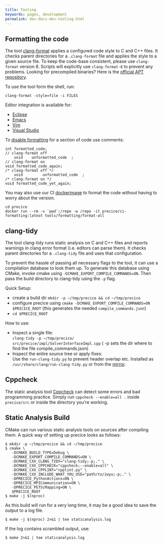 ```yaml
---
title: Tooling
keywords: pages, development
permalink: dev-docs-dev-tooling.html
---
```


## Formatting the code

The tool [clang-format](https://clang.llvm.org/docs/ClangFormat.html) applies a configured code style to C and C++ files.
It checks parent directories for a `.clang-format` file and applies the style to a given source file.
To keep the code-base consistent, please use `clang-format` version 8.
Scripts will explicitly use `clang-format-8` to prevent any problems.
Looking for precompiled binaries? Here is the [official APT repository](http://apt.llvm.org/).

To use the tool form the shell, run:
```
clang-format -style=file -i FILES
```

Editor integration is available for:

- [Eclipse](https://marketplace.eclipse.org/content/cppstyle)
- [Emacs](https://clang.llvm.org/docs/ClangFormat.html#emacs-integration)
- [Vim](https://clang.llvm.org/docs/ClangFormat.html#vim-integration)
- [Visual Studio](https://clang.llvm.org/docs/ClangFormat.html#visual-studio-integration)

To [disable formatting](https://clang.llvm.org/docs/ClangFormatStyleOptions.html#disabling-formatting-on-a-piece-of-code) for a section of code use comments:
```
int formatted_code;
// clang-format off
    void    unformatted_code  ;
// clang-format on
void formatted_code_again;
/* clang-format off */
    void         unformatted_code  ;
/* clang-format on */
void formatted_code_yet_again;
```

You may also use our CI [dockerimage](https://hub.docker.com/r/precice/ci-formatting/tags) to format the code without having to worry about the version.
```
cd precice
docker run --rm -v `pwd`:/repo -w /repo -it precice/ci-formatting:latest tools/formatting/format-all
```

## clang-tidy

The tool clang-tidy runs static analysis on C and C++ files and reports warnings in clang error format (i.e. editors can parse them).
It checks parent directories for a `.clang-tidy` file and uses that configuration.

To prevent the hassle of passing all necessary flags to the tool, it can use a compilation database to look them up.
To generate this database using CMake, invoke cmake using `-DCMAKE_EXPORT_COMPILE_COMMANDS=ON`.
Then pass the build directory to clang-tidy using the `-p` flag.

Quick Setup:

- create a build dir `mkdir -p ~/tmp/precice && cd ~/tmp/precice`
- configure precice using `cmake -DCMAKE_EXPORT_COMPILE_COMMANDS=ON $PRICICE_ROOT` (this generates the needed `compile_commands.json`)
- `cd $PRECICE_ROOT`

How to use:
- Inspect a single file:  
  `clang-tidy -p ~/tmp/precice/ src/precice/impl/SolverInterfaceImpl.cpp` ( -p sets the dir where to find the file compile_commands.json)
- Inspect the entire source tree or apply fixes:  
  Use the `run-clang-tidy.py` to prevent header overlap etc.
  Installed as `/usr/share/clang/run-clang-tidy.py` or from the [mirror](https://github.com/llvm-mirror/clang-tools-extra/blob/master/clang-tidy/tool/run-clang-tidy.py).

## Cppcheck

The static analysis tool [Cppcheck](https://github.com/danmar/cppcheck/Cppcheck) can detect some errors and bad programming practice.
Simply run `cppcheck --enable=all .` inside `precice/src` or inside the directory you're working.


## Static Analysis Build

CMake can run various static analysis tools on sources after compiling them.
A quick way of setting up precice looks as follows:
```
$ mkdir -p ~/tmp/precice && cd ~/tmp/precice
$ cmake \
   -DCMAKE_BUILD_TYPE=Debug \
   -DCMAKE_EXPORT_COMPILE_COMMANDS=ON \
   -DCMAKE_CXX_CLANG_TIDY="clang-tidy;-p;." \
   -DCMAKE_CXX_CPPCHECK="cppcheck;--enable=all" \
   -DCMAKE_CXX_CPPLINT="cpplint.py" \
   -DCMAKE_CXX_INCLUDE_WHAT_YOU_USE="path/to/iwyu;-p;." \
   -DPRECICE_PythonActions=ON \
   -DPRECICE_MPICommunication=ON \
   -DPRECICE_PETScMapping=ON \
   $PRECICE_ROOT
$ make -j $(nproc)
```
As this build will run for a very long time, it may be a good idea to save the output to a log file. 
```
$ make -j $(nproc) 2>&1 | tee staticanalysis.log
```
If the log contains scrambled output, use:
```
$ make 2>&1 | tee staticanalysis.log
```

